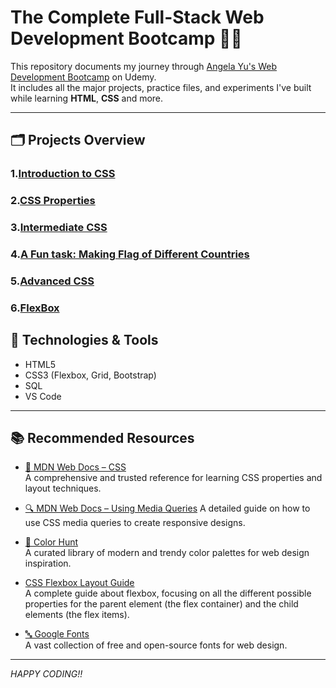 # The Complete Full-Stack Web Development Bootcamp 🧑‍💻

This repository documents my journey through [Angela Yu's Web Development Bootcamp](https://www.udemy.com/course/the-complete-web-development-bootcamp/) on Udemy.  
It includes all the major projects, practice files, and experiments I've built while learning **HTML**, **CSS** and more.

---

## 🗂️ Projects Overview

### 1.[Introduction to CSS](https://github.com/Shreya-Sikder/Udemy-WebDevelopment/tree/main/Basics%20of%20CSS)
### 2.[CSS Properties](https://github.com/Shreya-Sikder/Udemy-WebDevelopment/tree/main/CSS%20Properties)
### 3.[Intermediate CSS](https://github.com/Shreya-Sikder/Udemy-WebDevelopment/tree/main/Intermediate%20CSS)
### 4.[A Fun task: Making Flag of Different Countries](https://github.com/Shreya-Sikder/Udemy-WebDevelopment/tree/main/Flag)
### 5.[Advanced CSS](https://github.com/Shreya-Sikder/Udemy-WebDevelopment/tree/main/Advanced%20CSS)
### 6.[FlexBox](https://github.com/Shreya-Sikder/Udemy-WebDevelopment/tree/main/Flexbox)



## 🧰 Technologies & Tools

- HTML5  
- CSS3 (Flexbox, Grid, Bootstrap)
- SQL 
- VS Code  

---

## 📚 Recommended Resources

- [📘 MDN Web Docs – CSS](https://developer.mozilla.org/en-US/docs/Web/CSS)  
  A comprehensive and trusted reference for learning CSS properties and layout techniques.
- [🔍 MDN Web Docs – Using Media Queries](https://developer.mozilla.org/en-US/docs/Web/CSS/CSS_media_queries/Using_media_queries)
  A detailed guide on how to use CSS media queries to create responsive designs.
- [🎨 Color Hunt](https://colorhunt.co/)  
  A curated library of modern and trendy color palettes for web design inspiration.
- [CSS Flexbox Layout Guide](https://css-tricks.com/snippets/css/a-guide-to-flexbox/)  
  A complete guide  about flexbox, focusing on all the different possible properties for the parent element (the flex container) and the child elements (the flex items).
  
  

- [🔤 Google Fonts](https://fonts.google.com/)  
  A vast collection of free and open-source fonts for web design.

---
*HAPPY CODING!!*
